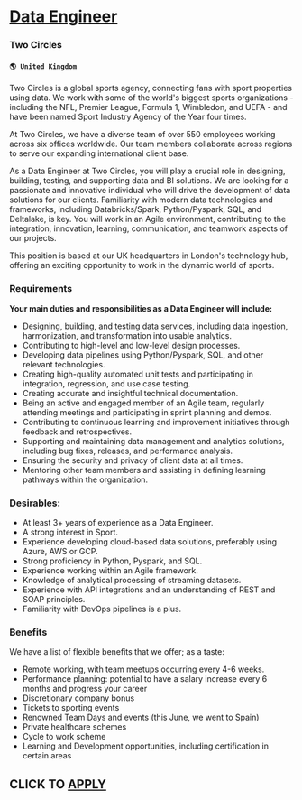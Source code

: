 # [Data Engineer](https://www.remotewlb.com/apply/data-engineer-77666)  
### Two Circles  
#### `🌎 United Kingdom`  

Two Circles is a global sports agency, connecting fans with sport properties using data. We work with some of the world's biggest sports organizations - including the NFL, Premier League, Formula 1, Wimbledon, and UEFA - and have been named Sport Industry Agency of the Year four times.

At Two Circles, we have a diverse team of over 550 employees working across six offices worldwide. Our team members collaborate across regions to serve our expanding international client base.

As a Data Engineer at Two Circles, you will play a crucial role in designing, building, testing, and supporting data and BI solutions. We are looking for a passionate and innovative individual who will drive the development of data solutions for our clients. Familiarity with modern data technologies and frameworks, including Databricks/Spark, Python/Pyspark, SQL, and Deltalake, is key. You will work in an Agile environment, contributing to the integration, innovation, learning, communication, and teamwork aspects of our projects.

This position is based at our UK headquarters in London's technology hub, offering an exciting opportunity to work in the dynamic world of sports.

### Requirements

 **Your main duties and responsibilities as a Data Engineer will include:**

  * Designing, building, and testing data services, including data ingestion, harmonization, and transformation into usable analytics.
  * Contributing to high-level and low-level design processes.
  * Developing data pipelines using Python/Pyspark, SQL, and other relevant technologies.
  * Creating high-quality automated unit tests and participating in integration, regression, and use case testing.
  * Creating accurate and insightful technical documentation.
  * Being an active and engaged member of an Agile team, regularly attending meetings and participating in sprint planning and demos.
  * Contributing to continuous learning and improvement initiatives through feedback and retrospectives.
  * Supporting and maintaining data management and analytics solutions, including bug fixes, releases, and performance analysis.
  * Ensuring the security and privacy of client data at all times.
  * Mentoring other team members and assisting in defining learning pathways within the organization.

### Desirables:

  * At least 3+ years of experience as a Data Engineer.
  * A strong interest in Sport.
  * Experience developing cloud-based data solutions, preferably using Azure, AWS or GCP.
  * Strong proficiency in Python, Pyspark, and SQL.
  * Experience working within an Agile framework.
  * Knowledge of analytical processing of streaming datasets.
  * Experience with API integrations and an understanding of REST and SOAP principles.
  * Familiarity with DevOps pipelines is a plus.

### Benefits

We have a list of flexible benefits that we offer; as a taste:

  * Remote working, with team meetups occurring every 4-6 weeks.
  * Performance planning: potential to have a salary increase every 6 months and progress your career 
  * Discretionary company bonus 
  * Tickets to sporting events 
  * Renowned Team Days and events (this June, we went to Spain)
  * Private healthcare schemes
  * Cycle to work scheme
  * Learning and Development opportunities, including certification in certain areas

  
## CLICK TO [APPLY](https://www.remotewlb.com/apply/data-engineer-77666)

